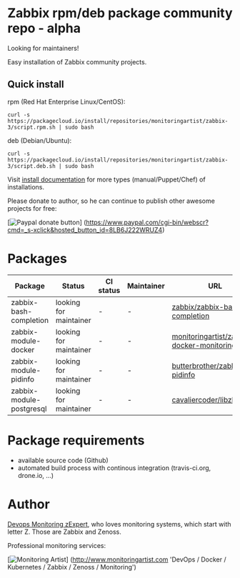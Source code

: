 # Zabbix rpm/deb package community repo - alpha

Looking for maintainers!

Easy installation of Zabbix community projects.

## Quick install

rpm (Red Hat Enterprise Linux/CentOS):

    curl -s https://packagecloud.io/install/repositories/monitoringartist/zabbix-3/script.rpm.sh | sudo bash

deb (Debian/Ubuntu):

    curl -s https://packagecloud.io/install/repositories/monitoringartist/zabbix-3/script.deb.sh | sudo bash

Visit [install documentation](https://packagecloud.io/monitoringartist/zabbix-3/install) for more types (manual/Puppet/Chef) of installations.

Please donate to author, so he can continue to publish other awesome projects 
for free:

[![Paypal donate button](http://jangaraj.com/img/github-donate-button02.png)]
(https://www.paypal.com/cgi-bin/webscr?cmd=_s-xclick&hosted_button_id=8LB6J222WRUZ4)

# Packages

| Package | Status | CI status | Maintainer | URL |
| ------- | ------ | --------- | ---------- | --- |
| zabbix-bash-completion | looking for maintainer | - | - | [zabbix/zabbix-bash-completion](https://github.com/zabbix/zabbix-bash-completion) |
| zabbix-module-docker | looking for maintainer | - | - | [monitoringartist/zabbix-docker-monitoring](https://github.com/monitoringartist/zabbix-docker-monitoring) |
| zabbix-module-pidinfo | looking for maintainer | - | - | [butterbrother/zabbix-pidinfo](https://github.com/butterbrother/zabbix-pidinfo) |
| zabbix-module-postgresql | looking for maintainer | - | - | [cavaliercoder/libzbxpgsql](https://github.com/cavaliercoder/libzbxpgsql) |

# Package requirements

* available source code (Github)
* automated build process with continous integration (travis-ci.org, drone.io, ...)

# Author

[Devops Monitoring zExpert](http://www.jangaraj.com 'DevOps / Docker / Kubernetes / Zabbix / Zenoss / Monitoring'), 
who loves monitoring systems, which start with letter Z. 
Those are Zabbix and Zenoss.

Professional monitoring services:

[![Monitoring Artist](http://monitoringartist.com/img/github-monitoring-artist-logo.jpg)]
(http://www.monitoringartist.com 'DevOps / Docker / Kubernetes / Zabbix / Zenoss / Monitoring')
